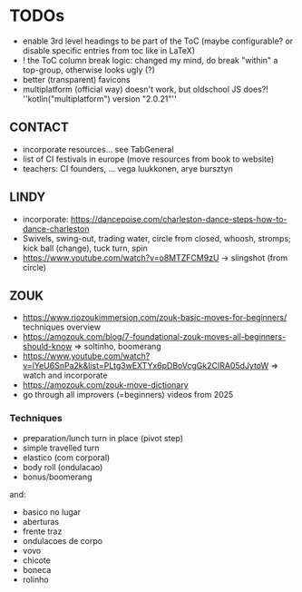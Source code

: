 # TODOs

* enable 3rd level headings to be part of the ToC (maybe configurable? or disable specific entries from toc like in LaTeX)
* ! the ToC column break logic: changed my mind, do break "within" a top-group, otherwise looks ugly (?)
* better (transparent) favicons
* multiplatform (official way) doesn't work, but oldschool JS does?! ''kotlin("multiplatform") version "2.0.21"''

## CONTACT

* incorporate resources... see TabGeneral
* list of CI festivals in europe (move resources from book to website)
* teachers: CI founders, ... vega luukkonen, arye bursztyn

## LINDY

* incorporate: https://dancepoise.com/charleston-dance-steps-how-to-dance-charleston
* Swivels, swing-out, trading water, circle from closed, whoosh, stromps; kick ball (change), tuck turn, spin
* https://www.youtube.com/watch?v=o8MTZFCM9zU -> slingshot (from circle)

## ZOUK

* https://www.riozoukimmersion.com/zouk-basic-moves-for-beginners/ techniques overview
* https://amozouk.com/blog/7-foundational-zouk-moves-all-beginners-should-know => soltinho, boomerang
* https://www.youtube.com/watch?v=lYeU6SnPa2k&list=PLtg3wEXTYx6pDBoVcgGk2CIRA05dJytoW => watch and incorporate
* https://amozouk.com/zouk-move-dictionary
* go through all improvers (=beginners) videos from 2025

### Techniques

* preparation/lunch turn in place (pivot step)
* simple travelled turn
* elastico (com corporal)
* body roll (ondulacao)
* bonus/boomerang

and:

* basico no lugar
* aberturas
* frente traz
* ondulacoes de corpo
* vovo
* chicote
* boneca
* rolinho
